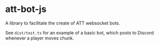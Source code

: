 # att-bot-js
A library to facilitate the create of ATT websocket bots.


See `dist/test.ts` for an example of a basic bot, which posts to Discord whenever a player moves chunk.